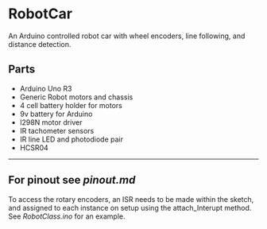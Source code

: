 # RobotCar
An Arduino controlled robot car with wheel encoders, line following, and distance detection.
## Parts
- Arduino Uno R3
- Generic Robot motors and chassis
- 4 cell battery holder for motors
- 9v battery for Arduino
- l298N motor driver
- IR tachometer sensors
- IR line LED and photodiode pair
- HCSR04

---
For pinout see *pinout.md*
---
To access the rotary encoders, an ISR needs to be made within the sketch, and assigned to each instance on setup using the attach_Interupt method. See *RobotClass.ino* for an example.
